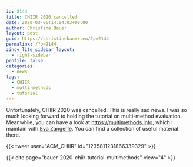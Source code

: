 ```yaml
---
id: 2144
title: CHIIR 2020 cancelled
date: 2020-03-06T14:04:03+00:00
author: Christine Bauer
layout: post
guid: https://christinebauer.eu/?p=2144
permalink: /?p=2144
zincy_lite_sidebar_layout:
  - right-sidebar
profile: false
categories:
  - news
tags:
  - CHIIR
  - multi-methods
  - tutorial
---
```

Unfortunately, CHIIR 2020 was cancelled. This is really sad news. I was so much looking forward to holding the tutorial on multi-method evaluation. Meanwhile, you can have a look at https://multimethods.info, which I maintain with [Eva Zangerle](https://evazangerle.at). You can find a collection of useful material there.

{{< tweet user="ACM_CHIIR" id="1235811231866339329" >}}


{{< cite page="bauer-2020-chiir-tutorial-multimethods" view="4" >}}